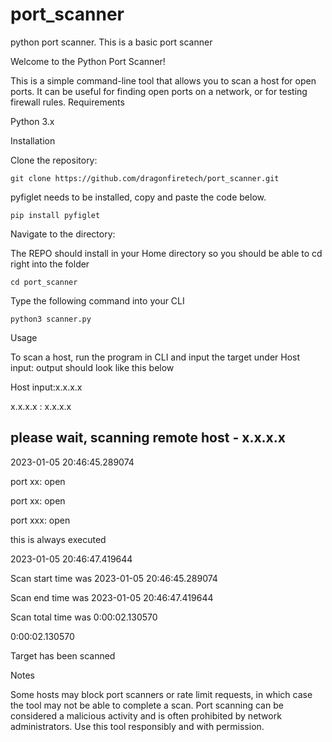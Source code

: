 # port_scanner
python port scanner.
This is a basic port scanner

Welcome to the Python Port Scanner!

This is a simple command-line tool that allows you to scan a host for open ports. It can be useful for finding open ports on a network, or for testing firewall rules.
Requirements

Python 3.x

Installation

Clone the repository:

    git clone https://github.com/dragonfiretech/port_scanner.git
        
pyfiglet needs to be installed, copy and paste the code below.

    pip install pyfiglet

Navigate to the directory:

The REPO should install in your Home directory so you should be able to cd right into the folder

    cd port_scanner
    
Type the following command into your CLI

    python3 scanner.py

Usage

To scan a host, run the program in CLI and input the target under Host input:
output should look like this below

Host input:x.x.x.x

x.x.x.x : x.x.x.x

please wait, scanning remote host - x.x.x.x
--------------------------------------------------
2023-01-05 20:46:45.289074

port xx: open

port xx: open

port xxx: open

this is always executed

2023-01-05 20:46:47.419644

Scan start time was 2023-01-05 20:46:45.289074

Scan end time was 2023-01-05 20:46:47.419644

Scan total time was 0:00:02.130570

0:00:02.130570

Target has been scanned


Notes

Some hosts may block port scanners or rate limit requests, in which case the tool may not be able to complete a scan.
Port scanning can be considered a malicious activity and is often prohibited by network administrators. Use this tool responsibly and with permission.
